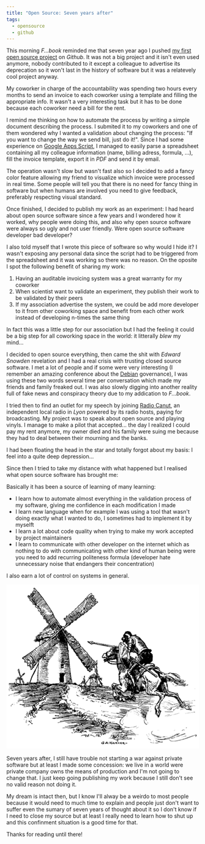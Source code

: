```yaml
---
title: "Open Source: Seven years after"
tags:
  - opensource
  - github
---
```


This morning *F...book* reminded me that seven year ago I pushed [my first open source project](https://github.com/atelierdesmedias/Autofacto) on *Github*. It was not a big project and it isn't even used anymore, nobody contributed to it except a colleague to advertise its deprecation so it won't last in the history of software but it was a relatevely cool project anyway.

My coworker in charge of the accountability was spending two hours every months to send an invoice to each coworker using a template and filling the appropriate info. It wasn't a very interesting task but it has to be done because each coworker need a bill for the rent.

I remind me thinking on how to automate the process by writing a simple document describing the process. I submited it to my coworkers and one of them wondered why I wanted a validation about changing the process: "If you want to change the way we send bill, just do it!". Since I had some experience on [Google Apps Script](https://developers.google.com/apps-script/), I managed to easily parse a spreadsheet containing all my colleague information (name, billing adress, formula, ...), fill the invoice template, export it in *PDF* and send it by email.

The operation wasn't slow but wasn't fast also so I decided to add a fancy color feature allowing my friend to visualize which invoice were processed in real time. Some people will tell you that there is no need for fancy thing in software but when humans are involved you need to give feedback, preferably respecting visual standard.

Once finished, I decided to publish my work as an experiment: I had heard about open source software since a few years and I wondered how it worked, why people were doing this, and also why open source software were always so ugly and not user friendly. Were open source software developer bad developer?

I also told myself that I wrote this piece of software so why would I hide it? I wasn't exposing any personal data since the script had to be triggered from the spreadsheet and it was working so there was no reason. On the oposite I spot the following benefit of sharing my work:

1. Having an auditable invoicing system was a great warranty for my coworker
1. When scientist want to validate an experiment, they publish their work to be validated by their peers
1. If my association advertise the system, we could be add more developer to it from other coworking space and benefit from each other work instead of developing n-times the same thing

In fact this was a little step for our association but I had the feeling it could be a big step for all coworking space in the world: it litterally *blew* my mind...

I decided to open source everything, then came the shit with *Edward Snowden* revelation and I had a real crisis with trusting closed source software. I met a lot of people and if some were very interesting (I remember an amazing conference about the [Debian](https://www.debian.org/) governance), I was using these two words several time per conversation which made my friends and family freaked out. I was also slowly digging into another reality full of fake news and conspiracy theory due to my addication to *F...book*.

I tried then to find an outlet for my speech by joining [Radio Canut](https://radiocanut.org/), an independent local radio in *Lyon* powered by its radio hosts, paying for broadcasting. My project was to speak about open source and playing vinyls. I manage to make a pilot that accepted... the day I realized I could pay my rent anymore, my owner died and his family were suing me because they had to deal between their mourning and the banks.

I had been floating the head in the star and totally forgot about my basis: I feel into a quite deep depression...

Since then I tried to take my distance with what happened but I realised what open source software has brought me:

Basically it has been a source of learning of many learning:

- I learn how to automate almost everything in the validation process of my software, giving me confidence in each modification I made
- I learn new language when for example I was using a tool that wasn't doing exactly what I wanted to do, I sometimes had to implement it by myselft
- I learn a lot about code quality when trying to make my work accepted by project maintainers
- I learn to communicate with other developer on the internet which as nothing to do with communicating with other kind of human being were you need to add recurring politeness formula (developer hate unnecessary noise that endangers their concentration)

I also earn a lot of control on systems in general.

![Don Quichote](/images/donquichote.jpg)

Seven years after, I still have trouble not starting a war against private software but at least I made some concession: we live in a world were private company owns the means of production and I'm not going to change that. I just keep going publishing my work because I still don't see no valid reason not doing it.

My dream is intact then, but I know I'll alway be a weirdo to most people because it would need to much time to explain and people just don't want to suffer even the sumary of seven years of thought about it so I don't know if I need to close my source but at least I really need to learn how to shut up and this confinment situation is a good time for that.

Thanks for reading until there!
